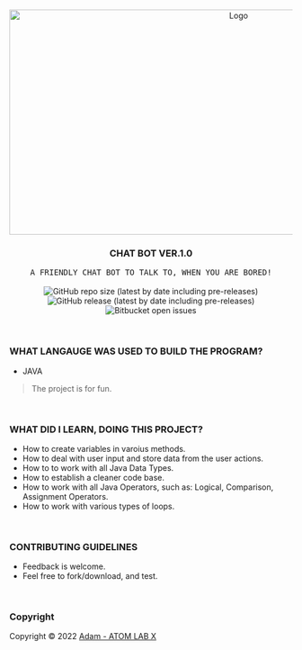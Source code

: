 <!-- PROJECT LOGO -->
<br />
<p align="center">
  <a href="https://github.com/AtomLabX/ChatBot_V1">
    <img src="https://github.com/AtomLabX/ChatBot_V1/blob/main/ref/Demo-gif.gif?raw=true" alt="Logo" width="800" height="400">
  </a>

  <h3 align="center">CHAT BOT VER.1.0</h3>

  <p align="center">
    <samp>A FRIENDLY CHAT BOT TO TALK TO, WHEN YOU ARE BORED!</samp>
    <br>
    <br>
        <img alt="GitHub repo size (latest by date including pre-releases)" src="https://img.shields.io/github/repo-size/atomlabx/ChatBot_V1?style=for-the-badge">
        <img alt="GitHub release (latest by date including pre-releases)" src="https://img.shields.io/github/v/release/atomlabx/ChatBot_V1?color=important&include_prereleases&label=version&style=for-the-badge">
        <img alt="Bitbucket open issues" src="https://img.shields.io/bitbucket/issues-raw/atomlabx/ChatBot_V1?style=for-the-badge">
    </p>
    


<br/>

### WHAT LANGAUGE WAS USED TO BUILD THE PROGRAM?

* JAVA



> The project is for fun.

<br/>

### WHAT DID I LEARN, DOING THIS PROJECT?


* How to create variables in varoius methods.<br>
* How to deal with user input and store data from the user actions.<br>
* How to to work with all Java Data Types.<br>
* How to establish a cleaner code base.<br>
* How to work with all Java Operators, such as: Logical, Comparison, Assignment Operators.<br>
* How to work with various types of loops.<br>

<br/>


<!-- CONTRIBUTING GUIDELINES -->
### CONTRIBUTING GUIDELINES

- Feedback is welcome.
- Feel free to fork/download, and test.


<br/>

<!-- LICENSE -->
### Copyright

Copyright © 2022 [Adam - ATOM LAB X](https://AtomLabX.Dev)


